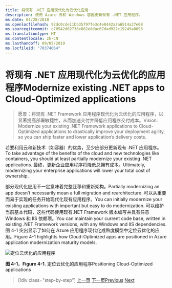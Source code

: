 ```yaml
---
title: 将现有 .NET 应用现代化为云优化应用
description: 使用 Azure 云和 Windows 容器更新现有 .NET 应用程序。
ms.date: 04/28/2018
ms.openlocfilehash: 92dc0cde11bb35797fe3c4e8442a2a6514a27e08
ms.sourcegitcommit: c70542d02736e082e8dac67dad922c19249a8893
ms.translationtype: HT
ms.contentlocale: zh-CN
ms.lasthandoff: 09/05/2019
ms.locfileid: "70374064"
---
```

# <a name="modernize-existing-net-apps-to-cloud-optimized-applications"></a><span data-ttu-id="4abab-103">将现有 .NET 应用现代化为云优化的应用程序</span><span class="sxs-lookup"><span data-stu-id="4abab-103">Modernize existing .NET apps to Cloud-Optimized applications</span></span>

> <span data-ttu-id="4abab-104">愿景：将现有 .NET Framework 应用程序现代化为云优化的应用程序，以显著提高部署敏捷性，从而加速交付并降低应用程序交付成本。</span><span class="sxs-lookup"><span data-stu-id="4abab-104">Vision: Modernize your existing .NET Framework applications to Cloud-Optimized applications to drastically improve your deployment agility, so you can ship faster and lower application’s delivery costs.</span></span>

<span data-ttu-id="4abab-105">若要利用云和新技术（如容器）的优势，至少应部分更新现有 .NET 应用程序。</span><span class="sxs-lookup"><span data-stu-id="4abab-105">To take advantage of the benefits of the cloud and new technologies like containers, you should at least partially modernize your existing .NET applications.</span></span> <span data-ttu-id="4abab-106">最终，更新企业应用程序将降低总拥有成本。</span><span class="sxs-lookup"><span data-stu-id="4abab-106">Ultimately, modernizing your enterprise applications will lower your total cost of ownership.</span></span>

<span data-ttu-id="4abab-107">部分现代化应用不一定意味着完整迁移和重新架构。</span><span class="sxs-lookup"><span data-stu-id="4abab-107">Partially modernizing an app doesn’t necessarily mean a full migration and rearchitecture.</span></span> <span data-ttu-id="4abab-108">可以从重要而易于实现的任务开始现代化现有应用程序。</span><span class="sxs-lookup"><span data-stu-id="4abab-108">You can initially modernize your existing applications with important but easy to do modernization.</span></span> <span data-ttu-id="4abab-109">可以维护当前基本代码，这些代码使用现有.NET Framework 版本编写并具有任意 Windows 和 IIS 依赖项。</span><span class="sxs-lookup"><span data-stu-id="4abab-109">You can maintain your current code base, written in existing .NET Framework versions, with any Windows and IIS dependencies.</span></span> <span data-ttu-id="4abab-110">图 4-1 突出显示了如何在 Azure 应用程序现代化成熟度模型中定位云优化的应用。</span><span class="sxs-lookup"><span data-stu-id="4abab-110">Figure 4-1 highlights how Cloud-Optimized apps are positioned in Azure application modernization maturity models.</span></span>

![定位云优化的应用程序](./media/image1.png)

<span data-ttu-id="4abab-112">**图 4-1**。</span><span class="sxs-lookup"><span data-stu-id="4abab-112">**Figure 4-1.**</span></span> <span data-ttu-id="4abab-113">定位云优化的应用程序</span><span class="sxs-lookup"><span data-stu-id="4abab-113">Positioning Cloud-Optimized applications</span></span>

>[!div class="step-by-step"]
><span data-ttu-id="4abab-114">[上一页](../migrate-your-relational-databases-to-azure.md)
>[下一页](reasons-to-modernize-existing-net-apps-to-cloud-optimized-applications.md)</span><span class="sxs-lookup"><span data-stu-id="4abab-114">[Previous](../migrate-your-relational-databases-to-azure.md)
[Next](reasons-to-modernize-existing-net-apps-to-cloud-optimized-applications.md)</span></span>
